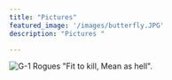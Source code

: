```yaml
---
title: "Pictures"
featured_image: '/images/butterfly.JPG'
description: "Pictures "

---
```


![G-1 Rogues](/images/download.png)
"Fit to kill, Mean as hell".
